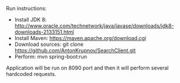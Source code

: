 Run instructions:
- Install JDK 8: http://www.oracle.com/technetwork/java/javase/downloads/jdk8-downloads-2133151.html 
- Install Maven: https://maven.apache.org/download.cgi
- Download sources: git clone https://github.com/AntonKrupnov/SearchClient.git
- Perform: mvn spring-boot:run

Application will be run on 8090 port and then it will perform several hardcoded requests.
